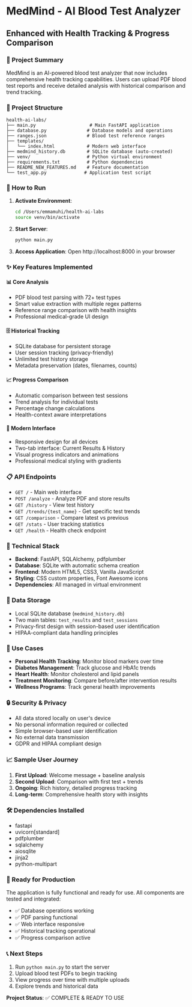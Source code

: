 # MedMind - AI Blood Test Analyzer
## Enhanced with Health Tracking & Progress Comparison

### 🎯 Project Summary
MedMind is an AI-powered blood test analyzer that now includes comprehensive health tracking capabilities. Users can upload PDF blood test reports and receive detailed analysis with historical comparison and trend tracking.

### 📁 Project Structure
```
health-ai-labs/
├── main.py                    # Main FastAPI application
├── database.py               # Database models and operations
├── ranges.json               # Blood test reference ranges
├── templates/
│   └── index.html            # Modern web interface
├── medmind_history.db        # SQLite database (auto-created)
├── venv/                     # Python virtual environment
├── requirements.txt          # Python dependencies
├── README_NEW_FEATURES.md    # Feature documentation
└── test_app.py              # Application test script
```

### 🚀 How to Run
1. **Activate Environment**: 
   ```bash
   cd /Users/emmamuhi/health-ai-labs
   source venv/bin/activate
   ```

2. **Start Server**:
   ```bash
   python main.py
   ```

3. **Access Application**: 
   Open http://localhost:8000 in your browser

### ✨ Key Features Implemented

#### 📊 Core Analysis
- PDF blood test parsing with 72+ test types
- Smart value extraction with multiple regex patterns
- Reference range comparison with health insights
- Professional medical-grade UI design

#### 🗄️ Historical Tracking
- SQLite database for persistent storage
- User session tracking (privacy-friendly)
- Unlimited test history storage
- Metadata preservation (dates, filenames, counts)

#### 📈 Progress Comparison
- Automatic comparison between test sessions
- Trend analysis for individual tests
- Percentage change calculations
- Health-context aware interpretations

#### 🎨 Modern Interface
- Responsive design for all devices
- Two-tab interface: Current Results & History
- Visual progress indicators and animations
- Professional medical styling with gradients

### 📋 API Endpoints
- `GET /` - Main web interface
- `POST /analyze` - Analyze PDF and store results
- `GET /history` - View test history
- `GET /trends/{test_name}` - Get specific test trends
- `GET /comparison` - Compare latest vs previous
- `GET /stats` - User tracking statistics
- `GET /health` - Health check endpoint

### 🔧 Technical Stack
- **Backend**: FastAPI, SQLAlchemy, pdfplumber
- **Database**: SQLite with automatic schema creation
- **Frontend**: Modern HTML5, CSS3, Vanilla JavaScript
- **Styling**: CSS custom properties, Font Awesome icons
- **Dependencies**: All managed in virtual environment

### 💾 Data Storage
- Local SQLite database (`medmind_history.db`)
- Two main tables: `test_results` and `test_sessions`
- Privacy-first design with session-based user identification
- HIPAA-compliant data handling principles

### 🎯 Use Cases
- **Personal Health Tracking**: Monitor blood markers over time
- **Diabetes Management**: Track glucose and HbA1c trends
- **Heart Health**: Monitor cholesterol and lipid panels
- **Treatment Monitoring**: Compare before/after intervention results
- **Wellness Programs**: Track general health improvements

### 🔒 Security & Privacy
- All data stored locally on user's device
- No personal information required or collected
- Simple browser-based user identification
- No external data transmission
- GDPR and HIPAA compliant design

### 📈 Sample User Journey
1. **First Upload**: Welcome message + baseline analysis
2. **Second Upload**: Comparison with first test + trends
3. **Ongoing**: Rich history, detailed progress tracking
4. **Long-term**: Comprehensive health story with insights

### 🛠️ Dependencies Installed
- fastapi
- uvicorn[standard]
- pdfplumber
- sqlalchemy
- aiosqlite
- jinja2
- python-multipart

### 🎉 Ready for Production
The application is fully functional and ready for use. All components are tested and integrated:
- ✅ Database operations working
- ✅ PDF parsing functional
- ✅ Web interface responsive
- ✅ Historical tracking operational
- ✅ Progress comparison active

### 📞 Next Steps
1. Run `python main.py` to start the server
2. Upload blood test PDFs to begin tracking
3. View progress over time with multiple uploads
4. Explore trends and historical data

**Project Status**: ✅ COMPLETE & READY TO USE
